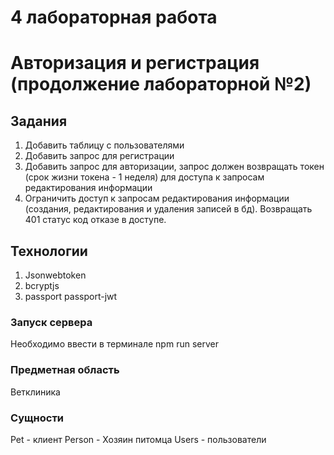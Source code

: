 # 4 лабораторная работа
# Авторизация и регистрация (продолжение лабораторной №2)

## Задания
1. Добавить таблицу с пользователями
2. Добавить запрос для регистрации
3. Добавить запрос для авторизации, запрос должен возвращать токен (срок жизни токена - 1 неделя) для доступа к запросам редактирования информации
4. Ограничить доступ к запросам редактирования информации (создания, редактирования и удаления записей в бд). Возвращать 401 статус код отказе в доступе.

## Технологии
1. Jsonwebtoken
2. bcryptjs
3. passport passport-jwt

### Запуск сервера
Необходимо ввести в терминале npm run server 

### Предметная область 
Ветклиника

### Сущности
Pet - клиент
Person - Хозяин питомца
Users - пользователи
